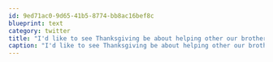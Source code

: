 ```yaml
---
id: 9ed71ac0-9d65-41b5-8774-bb8ac16bef8c
blueprint: text
category: twitter
title: "I'd like to see Thanksgiving be about helping other our brothers and sisters around the globe, not buying more crap from stores."
caption: "I'd like to see Thanksgiving be about helping other our brothers and sisters around the globe, not buying more crap from stores."
---
```

